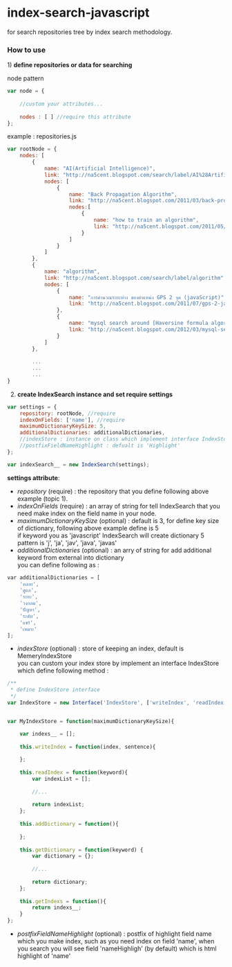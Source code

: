 index-search-javascript
=======================

for search repositories tree by index search methodology.<br/>
<h3>How to use</h3>
1) <b>define repositories or data for searching</b><br/>

node pattern
```js
var node = {
    
    //custom your attributes...
    
    nodes : [ ] //require this attribute    
};
```
example : repositories.js
```js
var rootNode = {
    nodes: [
        {
            name: "AI(Artificial Intelligence)",
            link: "http://na5cent.blogspot.com/search/label/AI%28Artificial%20Intelligence%29",
            nodes: [
                {
                    name: "Back Propagation Algorithm",
                    link: "http://na5cent.blogspot.com/2011/03/back-propagation-algorithm.html",
                    nodes:[
                        {
                            name: "how to train an algorithm",
                            link: "http://na5cent.blogspot.com/2011/05/how-to-train-an-algorithm.html"
                        }
                    ]
                }
            ]
        },
        {
            name: "algorithm",
            link: "http://na5cent.blogspot.com/search/label/algorithm",
            nodes: [
                {
                    name: "การคำนวณระยะห่าง ของตำแหน่ง GPS 2 จุด (javaScript)",
                    link: "http://na5cent.blogspot.com/2011/07/gps-2-javascript.html"
                },
                {
                    name: "mysql search around [Haversine formula algorithm (finding locations nearby)]",
                    link: "http://na5cent.blogspot.com/2012/03/mysql-search-around-algorithm-finding.html"
                }
            ]
        },
        
        ...
        ...
        ...
}
```
2) <b>create IndexSearch instance and set require settings</b>

```js
var settings = {
	repository: rootNode, //require
	indexOnFields: ['name'], //require
	maximumDictionaryKeySize: 5, 
	additionalDictionaries: additionalDictionaries,
	//indexStore : instance on class which implement interface IndexStore,
	//postfixFieldNameHighlight : defualt is 'Highlight'
};

var indexSearch__ = new IndexSearch(settings);
```
<b>settings attribute</b>:<br/>
- <i>repository</i> (require) : the repository that you define following above example (topic 1).
- <i>indexOnFields</i> (require) : an array of string for tell IndexSearch that you need make index on the field name in your node.
- <i>maximumDictionaryKeySize</i> (optional) : default is 3, for define key size of dictionary, following above example define is 5<br/> if keyword you as 'javascript'
IndexSearch will create dictionary 5 pattern is 'j', 'ja', 'jav', 'java', 'javas'
- <i>additionalDictionaries</i> (optional) : an arry of string for add additional keyword from external into dictionary
<br/>you can define following as : <br/>

```js
﻿var additionalDictionaries = [
    'หลาย',
    'ดูแล',
    'ระยะ',
    'วงกลม',
    'ปัญหา',
    'ระดับ',
    'แชร์',
    'เหมาะ'
];
```
- <i>indexStore</i> (optional) : store of keeping an index, default is MemeryIndexStore<br/>
you can custom your index store by implement an interface IndexStore which define following method :

```js
/**
 * define IndexStore interface
 */
var IndexStore = new Interface('IndexStore', ['writeIndex', 'readIndex', 'addDictionary', 'getDictionary', 'getIndexs']);


var MyIndexStore = function(maximumDictionaryKeySize){

    var indexs__ = [];
    
    this.writeIndex = function(index, sentence){
    
    };
    
    this.readIndex = function(keyword){
        var indexList = [];
    
        //...
         
        return indexList;
    };
    
    this.addDictionary = function(){
    
    };
    
    this.getDictionary = function(keyword) {
        var dictionary = {};
        
        //...
        
        return dictionary;
    };
    
    this.getIndexs = function(){
    	return indexs__;
    }
};
```
- <i>postfixFieldNameHighlight</i> (optional) : postfix of highlight field name which you make index,
such as you need index on field 'name', 
when you search you will see field 'nameHighligh' (by default) which is html highlight of 'name'

